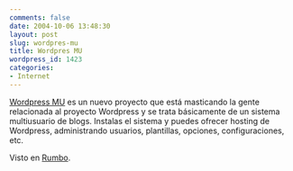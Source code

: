 ```yaml
---
comments: false
date: 2004-10-06 13:48:30
layout: post
slug: wordpres-mu
title: Wordpres MU
wordpress_id: 1423
categories:
- Internet
---
```


[Wordpress MU](http://mu.wordpress.org/) es un nuevo proyecto que está masticando la gente relacionada al proyecto Wordpress y se trata básicamente de un sistema multiusuario de blogs. Instalas el sistema y puedes ofrecer hosting de Wordpress, administrando usuarios, plantillas, opciones, configuraciones, etc.





Visto en [Rumbo](http://rumbo.blogspot.com/).




 
